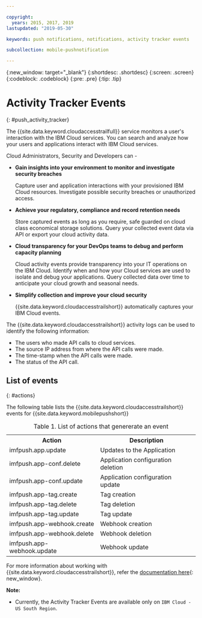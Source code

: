 ```yaml
---

copyright:
  years: 2015, 2017, 2019
lastupdated: "2019-05-30"

keywords: push notifications, notifications, activity tracker events

subcollection: mobile-pushnotification

---
```


{:new_window: target="_blank"}
{:shortdesc: .shortdesc}
{:screen: .screen}
{:codeblock: .codeblock}
{:pre: .pre}
{:tip: .tip}

# Activity Tracker Events
{: #push_activity_tracker}

The {{site.data.keyword.cloudaccesstrailfull}} service monitors a user's interaction with the IBM Cloud services. You can search and analyze how your users and applications interact with IBM Cloud services.

Cloud Administrators, Security and Developers can -

- **Gain insights into your environment to monitor and investigate security breaches**
    
	Capture user and application interactions with your provisioned IBM Cloud resources. Investigate possible security breaches or unauthorized access.
	
- **Achieve your regulatory, compliance and record retention needs**

    Store captured events as long as you require, safe guarded on cloud class economical storage solutions. Query your collected event data via API or export your cloud activity data.
	
- **Cloud transparency for your DevOps teams to debug and perform capacity planning**

    Cloud activity events provide transparency into your IT operations on the IBM Cloud. Identify when and how your Cloud services are used to isolate and debug your applications. Query collected data over time to anticipate your cloud growth and seasonal needs.	
	
- **Simplify collection and improve your cloud security**

    {{site.data.keyword.cloudaccesstrailshort}} automatically captures your IBM Cloud events.	


The {{site.data.keyword.cloudaccesstrailshort}} activity logs can be used to identify the following information:

- The users who made API calls to cloud services.
- The source IP address from where the API calls were made.
- The time-stamp when the API calls were made.
- The status of the API call.

## List of events
{: #actions}

The following table lists the {{site.data.keyword.cloudaccesstrailshort}} events for {{site.data.keyword.mobilepushshort}}
<table>
  <caption>Table 1. List of actions that genererate an event</caption>
  <tr>
    <th>Action</th>
	  <th>Description</th>
  <tr>
  <tr>
    <td>imfpush.app.update</td>
	  <td>Updates to the Application</td>
  </tr>
  <tr>
    <td>imfpush.app-conf.delete</td>
	  <td>Application configuration deletion</td>
  </tr>
  <tr>
    <td>imfpush.app-conf.update</td>
	  <td>Application configuration update</td>
  </tr>
  <tr>
    <td>imfpush.app-tag.create</td>
	  <td>Tag creation</td>
  </tr>
  <tr>
    <td>imfpush.app-tag.delete</td>
	  <td>Tag deletion</td>
  </tr>
  <tr>
    <td>imfpush.app-tag.update</td>
	  <td>Tag update</td>
  </tr>  
  <tr>
    <td>imfpush.app-webhook.create</td>
	  <td>Webhook creation</td>
  </tr> 
  <tr>
    <td>imfpush.app-webhook.delete</td>
	  <td>Webhook deletion</td>
  </tr>   
  <tr>
    <td>imfpush.app-webhook.update</td>
	  <td>Webhook update</td>
  </tr>   
</table>


For more information about working with {{site.data.keyword.cloudaccesstrailshort}}, refer the [documentation here](https://cloud.ibm.com/docs/services/cloud-activity-tracker?topic=cloud-activity-tracker-activity_tracker_ov#activity_tracker_ov){: new_window}.

**Note:**
 - Currently, the Activity Tracker Events are available only on `IBM Cloud - US South Region`.